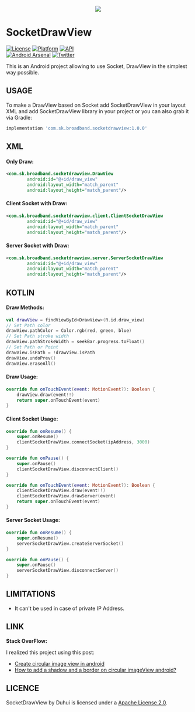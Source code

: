 <p align="center"><img src="http://i67.tinypic.com/2ij1d2r.jpg"></p>

SocketDrawView
=================

<!--<img src="/preview/preview.gif" alt="sample" title="sample" width="300" height="435" align="right" vspace="52" />-->

[![License](https://img.shields.io/badge/License-Apache%202.0-blue.svg)](https://opensource.org/licenses/Apache-2.0)
[![Platform](https://img.shields.io/badge/platform-android-green.svg)](http://developer.android.com/index.html)
[![API](https://img.shields.io/badge/API-14%2B-brightgreen.svg?style=flat)](https://android-arsenal.com/api?level=14)
<br>
[![Android Arsenal](https://img.shields.io/badge/Android%20Arsenal-CircularImageView-lightgrey.svg?style=flat)](https://android-arsenal.com/details/1/2846)
[![Twitter](https://img.shields.io/badge/Twitter-@LopezMikhael-blue.svg?style=flat)](http://twitter.com/lopezmikhael)

This is an Android project allowing to use Socket, DrawView in the simplest way possible.

USAGE
-----

To make a DrawView based on Socket add SocketDrawView in your layout XML and add SocketDrawView library in your project or you can also grab it via Gradle:

```groovy
implementation 'com.sk.broadband.socketdrawview:1.0.0'
```

XML
-----

#### Only Draw:
```xml
<com.sk.broadband.socketdrawview.DrawView
        android:id="@+id/draw_view"
        android:layout_width="match_parent"
        android:layout_height="match_parent"/>
```

#### Client Socket with Draw:
```xml
<com.sk.broadband.socketdrawview.client.ClientSocketDrawView
        android:id="@+id/draw_view"
        android:layout_width="match_parent"
        android:layout_height="match_parent"/>
```

#### Server Socket with Draw:
```xml
<com.sk.broadband.socketdrawview.server.ServerSocketDrawView
        android:id="@+id/draw_view"
        android:layout_width="match_parent"
        android:layout_height="match_parent"/>
```

<!-- You must use the following properties in your XML to change your CircularImageView.


##### Properties:

* `app:civ_circle_color`        (color)     -> default WHITE
* `app:civ_border`              (boolean)   -> default true
* `app:civ_border_color`        (color)     -> default WHITE
* `app:civ_border_width`        (dimension) -> default 4dp
* `app:civ_shadow`              (boolean)   -> default false
* `app:civ_shadow_color`        (color)     -> default BLACK
* `app:civ_shadow_radius`       (float)     -> default 8.0f
* `app:civ_shadow_gravity`      (center, top, bottom, start or end) -> default bottom

:information_source: You can also use `android:elevation` instead of `app:civ_shadow` to have default Material Design elevation.
-->

KOTLIN
-----

#### Draw Methods:
```kotlin
val drawView = findViewById<DrawView>(R.id.draw_view)
// Set Path color
drawView.pathColor = Color.rgb(red, green, blue)
// Set Path stroke width
drawView.pathStrokeWidth = seekBar.progress.toFloat()
// Set Path or Point
drawView.isPath = !drawView.isPath
drawView.undoPrev()
drawView.eraseAll()
```

#### Draw Usage:
```kotlin
override fun onTouchEvent(event: MotionEvent?): Boolean {
    drawView.draw(event!!)
    return super.onTouchEvent(event)
}
```

#### Client Socket Usage:
```kotlin
override fun onResume() {
    super.onResume()
    clientSocketDrawView.connectSocket(ipAddress, 3000)
}

override fun onPause() {
    super.onPause()
    clientSocketDrawView.disconnectClient()
}

override fun onTouchEvent(event: MotionEvent?): Boolean {
    clientSocketDrawView.draw(event!!)
    clientSocketDrawView.drawServer(event)
    return super.onTouchEvent(event)
}
```

#### Server Socket Usage:
```kotlin
override fun onResume() {
    super.onResume()
    serverSocketDrawView.createServerSocket()
}

override fun onPause() {
    super.onPause()
    serverSocketDrawView.disconnectServer()
}
```

LIMITATIONS
-----

* It can't be used in case of private IP Address.

LINK
-----

**Stack OverFlow:**

I realized this project using this post:
* [Create circular image view in android](http://stackoverflow.com/a/16208548/1832221)
* [How to add a shadow and a border on circular imageView android?](http://stackoverflow.com/q/17655264/1832221)


LICENCE
-----

SocketDrawView by Duhui is licensed under a [Apache License 2.0](http://www.apache.org/licenses/LICENSE-2.0).
